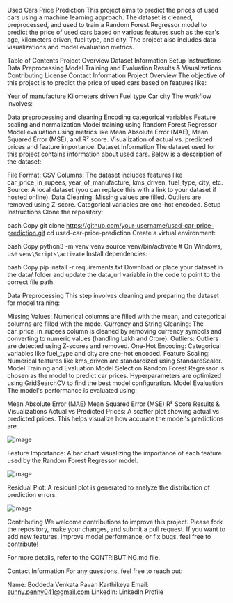 Used Cars Price Prediction
This project aims to predict the prices of used cars using a machine learning approach. The dataset is cleaned, preprocessed, and used to train a Random Forest Regressor model to predict the price of used cars based on various features such as the car's age, kilometers driven, fuel type, and city. The project also includes data visualizations and model evaluation metrics.

Table of Contents
Project Overview
Dataset Information
Setup Instructions
Data Preprocessing
Model Training and Evaluation
Results & Visualizations
Contributing
License
Contact Information
Project Overview
The objective of this project is to predict the price of used cars based on features like:

Year of manufacture
Kilometers driven
Fuel type
Car city
The workflow involves:

Data preprocessing and cleaning
Encoding categorical variables
Feature scaling and normalization
Model training using Random Forest Regressor
Model evaluation using metrics like Mean Absolute Error (MAE), Mean Squared Error (MSE), and R² score.
Visualization of actual vs. predicted prices and feature importance.
Dataset Information
The dataset used for this project contains information about used cars. Below is a description of the dataset:

File Format: CSV
Columns: The dataset includes features like car_price_in_rupees, year_of_manufacture, kms_driven, fuel_type, city, etc.
Source: A local dataset (you can replace this with a link to your dataset if hosted online).
Data Cleaning:
Missing values are filled.
Outliers are removed using Z-score.
Categorical variables are one-hot encoded.
Setup Instructions
Clone the repository:

bash
Copy
git clone https://github.com/your-username/used-car-price-prediction.git
cd used-car-price-prediction
Create a virtual environment:

bash
Copy
python3 -m venv venv
source venv/bin/activate  # On Windows, use `venv\Scripts\activate`
Install dependencies:

bash
Copy
pip install -r requirements.txt
Download or place your dataset in the data/ folder and update the data_url variable in the code to point to the correct file path.

Data Preprocessing
This step involves cleaning and preparing the dataset for model training:

Missing Values: Numerical columns are filled with the mean, and categorical columns are filled with the mode.
Currency and String Cleaning: The car_price_in_rupees column is cleaned by removing currency symbols and converting to numeric values (handling Lakh and Crore).
Outliers: Outliers are detected using Z-scores and removed.
One-Hot Encoding: Categorical variables like fuel_type and city are one-hot encoded.
Feature Scaling: Numerical features like kms_driven are standardized using StandardScaler.
Model Training and Evaluation
Model Selection
Random Forest Regressor is chosen as the model to predict car prices.
Hyperparameters are optimized using GridSearchCV to find the best model configuration.
Model Evaluation
The model's performance is evaluated using:

Mean Absolute Error (MAE)
Mean Squared Error (MSE)
R² Score
Results & Visualizations
Actual vs Predicted Prices: A scatter plot showing actual vs predicted prices. This helps visualize how accurate the model's predictions are.

![image](https://github.com/user-attachments/assets/04fe9866-2dfc-4de9-8897-c107fe4a7202)


Feature Importance: A bar chart visualizing the importance of each feature used by the Random Forest Regressor model.


![image](https://github.com/user-attachments/assets/92bf8dd9-0869-4d53-8b0c-7386dedc6d68)


Residual Plot: A residual plot is generated to analyze the distribution of prediction errors.

![image](https://github.com/user-attachments/assets/a5de7856-1375-4ae8-8091-02e0e097afc0)



Contributing
We welcome contributions to improve this project. Please fork the repository, make your changes, and submit a pull request. If you want to add new features, improve model performance, or fix bugs, feel free to contribute!

For more details, refer to the CONTRIBUTING.md file.




Contact Information
For any questions, feel free to reach out:

Name: Boddeda Venkata Pavan Karthikeya
Email: sunny.penny041@gmail.com
LinkedIn: LinkedIn Profile
